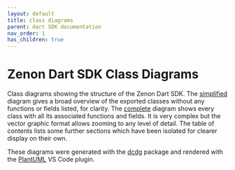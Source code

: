 ```yaml
---
layout: default
title: class diagrams
parent: dart SDK documentation
nav_order: 1
has_children: true
---
```

# Zenon Dart SDK Class Diagrams

Class diagrams showing the structure of the Zenon Dart SDK. The [simplified](simplified.md) diagram gives a broad overview of the exported classes without any functions or fields listed, for clarity. The [complete](complete.md) diagram shows every class with all its associated functions and fields. It is very complex but the vector graphic format allows zooming to any level of detail. The table of contents lists some further sections which have been isolated for clearer display on their own.

These diagrams were generated with the [dcdg](https://pub.dev/packages/dcdg) package and rendered with the [PlantUML](https://marketplace.visualstudio.com/items?itemName=jebbs.plantuml) VS Code plugin.